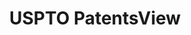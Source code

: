 ---
layout: default
bigquery: https://console.cloud.google.com/bigquery?p=patents-public-data&d=patentsview&page=dataset
citation: Attribution should be given to PatentsView for use, distribution, or derivative
  works.
code: https://github.com/CSSIP-AIR/PatentsView-Code-Snippets/
contributors: USPTO
cost: None
description: 'PatentsView includes US patent data including raw data (summaries, applications,
  pregrant applications), disambugations of inventors and assignees, and inventor
  gender estimates.  Also foreign priority data, # of figures and sheets, and government
  interest statements.'
documentation: https://patentsview.org/query/builder-faqs
last_edit: Mon, 04 Apr 2022 19:02:57 GMT
location: https://patentsview.org/
maintained_by: USPTO
record_creation_timestamp: 12/2/2020 17:20:46
schema_fields: '[''county_fips'', ''kind'', ''application_id'', ''uuid'', ''role'',
  ''city'', ''level_two'', ''disamb_inventor_id_20171003'', ''rawlocation_id'', ''symbol_position'',
  ''abstract'', ''organization'', ''status'', ''term_grant'', ''level_one'', ''country_transformed'',
  ''subgroup'', ''patent_id'', ''disamb_inventor_id_20191008'', ''subclass'', ''latlong'',
  ''num'', ''publication_number'', ''filename'', ''id'', ''doctype'', ''group'', ''fname'',
  ''rule_47'', ''section'', ''disamb_inventor_id_20170808'', ''organization_id'',
  ''classification_level'', ''text'', ''ipc_version_indicator'', ''subcategory_id'',
  ''disamb_assignee_id_20200331'', ''lname'', ''category_id'', ''gi_statement'', ''reldocno'',
  ''mainclass_id'', ''lapse_of_patent'', ''length'', ''number'', ''section_id'', ''title'',
  ''disamb_assignee_id_20200630'', ''term_extension'', ''attribution_status'', ''disamb_assignee_id_20191008'',
  ''disamb_assignee_id_20200929'', ''dependent'', ''disamb_inventor_id_20171226'',
  ''main_group'', ''level_three'', ''subgroup_id'', ''disamb_inventor_id_20200929'',
  ''country'', ''assignee_id'', ''disamb_assignee_id_20191231'', ''subclass_id'',
  ''classification_status'', ''group_id'', ''longitude'', ''applicant_type'', ''latitude'',
  ''name_last'', ''_371_date'', ''state_fips'', ''f102_date'', ''citation_id'', ''deceased'',
  ''inventor_id'', ''disclaimer_date'', ''num_claims'', ''num_figures'', ''classification_value'',
  ''action_date'', ''f371_date'', ''disamb_assignee_id_20190820'', ''disamb_inventor_id_20180528'',
  ''withdrawn'', ''male'', ''exemplary'', ''disamb_assignee_id_20190312'', ''disamb_inventor_id_20200630'',
  ''state'', ''disamb_inventor_id_20200331'', ''doc_type'', ''location_id'', ''sequence'',
  ''male_flag'', ''disamb_inventor_id_20201229'', ''name_first'', ''series_code'',
  ''relkind'', ''variety'', ''field_title'', ''disamb_inventor_id_20190820'', ''rawassignee_id'',
  ''disamb_inventor_id_20170307'', ''contract_award_number'', ''rawinventor_id'',
  ''name'', ''classification_data_source'', ''latin_name'', ''rel_id'', ''term_disclaimer'',
  ''county'', ''field_id'', ''sector_title'', ''disamb_inventor_id_20190312'', ''disamb_inventor_id_20181127'',
  ''type'', ''lawyer_id'', ''date'', ''_102_date'', ''num_sheets'', ''designation'',
  ''disamb_inventor_id_20191231'', ''subsection_id'', ''category'', ''disamb_assignee_id_20181127'',
  ''ipc_class'']'
shortname: patentsview
tags:
- disambiguation
- United States
- gender
terms_of_use: Creative Commons Attribution 4.0 International License.
timeframe: 1963-1999
title: USPTO PatentsView
uuid: cf1780b1-e265-4e49-8d1d-83b9cfe0fd9a
---